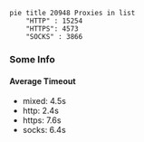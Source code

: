 
```mermaid
pie title 20948 Proxies in list
    "HTTP" : 15254
    "HTTPS": 4573
    "SOCKS" : 3866
```

### Some Info
#### Average Timeout

- mixed: 4.5s
- http: 2.4s
- https: 7.6s
- socks: 6.4s